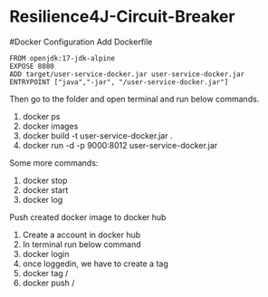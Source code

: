 # Resilience4J-Circuit-Breaker



#Docker Configuration
Add Dockerfile
```
FROM openjdk:17-jdk-alpine
EXPOSE 8080
ADD target/user-service-docker.jar user-service-docker.jar 
ENTRYPOINT ["java","-jar", "/user-service-docker.jar"]

```

Then go to the folder and open terminal and run below commands.

1) docker ps
2) docker images
3) docker build -t user-service-docker.jar .
4) docker run -d -p 9000:8012 user-service-docker.jar

Some more commands:
1) docker stop <container-id>
2) docker start <container-id>
3) docker log <container-id>

Push created docker image to docker hub
1) Create a account in docker hub
2) In terminal run below command
3) docker login
4) once loggedin, we have to create a tag
5) docker tag <image-name> <username>/<image-name>
6) docker push <username>/<image-name>
